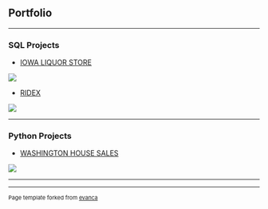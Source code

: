 ## Portfolio

---

### SQL Projects

- [IOWA LIQUOR STORE](/sample_page)
<img src="Downloads/Picture_iowaLiquorStore.png?raw=true"/>


- [RIDEX](/pdf/sample_presentation.pdf)
<img src="Downloads/ridex.png?raw=true"/>

---


### Python Projects

- [WASHINGTON HOUSE SALES](http://example.com/)
<img src="Downloads/Picture_HouseSales.png?raw=true"/>


---




---
<p style="font-size:11px">Page template forked from <a href="https://github.com/evanca/quick-portfolio">evanca</a></p>
<!-- Remove above link if you don't want to attibute -->
